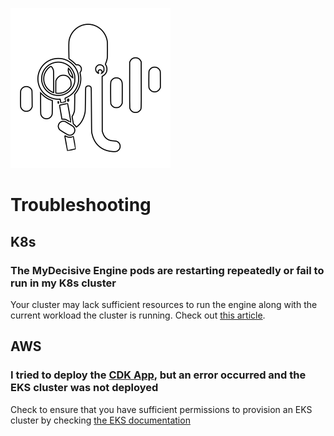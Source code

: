 <img src="./images/Identifywhite.svg" alt="MyDecisive logo" class="left" /><br />

# Troubleshooting

## K8s

### The MyDecisive Engine pods are restarting repeatedly or fail to run in my K8s cluster

Your cluster may lack sufficient resources to run the engine along with the current workload the cluster is running. Check out [this article](#).

## AWS

### I tried to deploy the [CDK App](/src/Installation.md#deploy-a-new-eks-cluster-with-aws-cdk), but an error occurred and the EKS cluster was not deployed

Check to ensure that you have sufficient permissions to provision an EKS cluster by checking [the EKS documentation](#)
